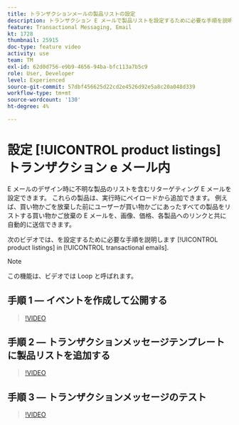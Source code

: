 ```yaml
---
title: トランザクションメールの製品リストの設定
description: トランザクション E メールで製品リストを設定するために必要な手順を説明します。
feature: Transactional Messaging, Email
kt: 1728
thumbnail: 25915
doc-type: feature video
activity: use
team: TM
exl-id: 62d0d756-e9b9-4656-94ba-bfc113a7b5c9
role: User, Developer
level: Experienced
source-git-commit: 57dbf456625d22cd2e4526d92e5a8c20a048d339
workflow-type: tm+mt
source-wordcount: '130'
ht-degree: 4%

---
```


# 設定 [!UICONTROL product listings] トランザクション e メール内

E メールのデザイン時に不明な製品のリストを含むリターゲティング E メールを設定できます。 これらの製品は、実行時にペイロードから追加できます。 例えば、買い物かごを放棄した前にユーザーが買い物かごにあったすべての製品をリストする買い物かご放棄の E メールを、画像、価格、各製品へのリンクと共に自動的に送信できます。

次のビデオでは、を設定するために必要な手順を説明します [!UICONTROL product listings] in [!UICONTROL transactional emails].

>[!NOTE]
>
>この機能は、ビデオでは Loop と呼ばれます。

## 手順 1 — イベントを作成して公開する

>[!VIDEO](https://video.tv.adobe.com/v/25914?quality=12)

## 手順 2 — トランザクションメッセージテンプレートに製品リストを追加する

>[!VIDEO](https://video.tv.adobe.com/v/25915?quality=12)

## 手順 3 — トランザクションメッセージのテスト

>[!VIDEO](https://video.tv.adobe.com/v/25916?quality=12)
